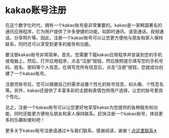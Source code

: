 # kakao账号注册

在这个数字化时代，拥有一个kakao账号是非常重要的。kakao是一家韩国著名的通讯应用程序，它为用户提供了许多便捷的功能，如即时通讯、语音通话、视频通话、分享照片等。因此，注册一个kakao账号可以让您更方便地与朋友和家人保持联系，同时还可以享受到更多的服务和功能。

要注册kakao账号非常简单。首先，您需要下载kakao应用程序并安装到您的手机或电脑上。然后，打开应用程序，点击“注册”按钮，然后按照提示填写您的手机号码、姓名、密码等个人信息。在填写完所有信息后，点击“注册”按钮，您就成功创建了一个kakao账号。

注册完账号后，您可以根据自己的需求设置个性化的账号信息，如头像、个性签名等。另外，kakao还提供了丰富多彩的主题和表情包供用户选择，让您的账号更具个性化。

总之，注册一个kakao账号可以让您更好地享受kakao为您提供的各种服务和功能，同时还能更方便地与朋友和家人保持联系。赶快注册一个kakao账号，体验更多的乐趣和便利吧！

更多关于kakao账号注册请通过✈与我们联系，感谢阅读，谢谢！[点这里联系✈](https://t.me/lm66bot)